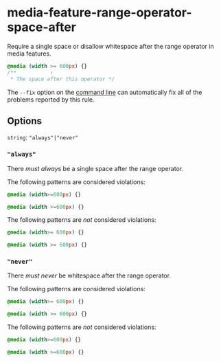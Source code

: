 # media-feature-range-operator-space-after

Require a single space or disallow whitespace after the range operator in media features.

```css
@media (width >= 600px) {}
/**           ↑
 * The space after this operator */
```

The `--fix` option on the [command line](../../../docs/user-guide/cli.md#autofixing-errors) can automatically fix all of the problems reported by this rule.

## Options

`string`: `"always"|"never"`

### `"always"`

There *must always* be a single space after the range operator.

The following patterns are considered violations:

```css
@media (width>=600px) {}
```

```css
@media (width >=600px) {}
```

The following patterns are *not* considered violations:

```css
@media (width>= 600px) {}
```

```css
@media (width >= 600px) {}
```

### `"never"`

There *must never* be whitespace after the range operator.

The following patterns are considered violations:

```css
@media (width>= 600px) {}
```

```css
@media (width >= 600px) {}
```

The following patterns are *not* considered violations:

```css
@media (width>=600px) {}
```

```css
@media (width >=600px) {}
```

